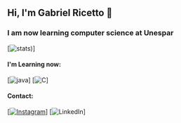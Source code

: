 
## Hi, I'm Gabriel Ricetto 👋
### I am now learning computer science at Unespar

[![stats](https://github-readme-stats.vercel.app/api?username=Ricettoo&show_icons=true&theme=midnight-purple))]

#### I'm Learning now:

[![java](https://img.shields.io/badge/Java-000000?style=for-the-badge&logo=openjdk&logoColor=purple)] [![C](https://img.shields.io/badge/C-000000?style=for-the-badge&logo=c&logoColor=purple)]

#### Contact: 
[[![Instagram](https://img.shields.io/badge/Instagram-ff4d6c?style=for-the-badge&logo=instagram&logoColor=white)](https://www.instagram.com/ricettoo/)] [![LinkedIn](https://img.shields.io/badge/LinkedIn-0077B5?style=for-the-badge&logo=linkedin&logoColor=white)]
